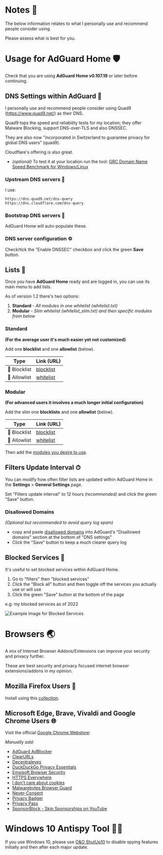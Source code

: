# Notes 📒

The below information relates to what I personally use and recommend people consider using.

Please assess what is best for you.

# Usage for AdGuard Home 🛡

Check that you are using __AdGuard Home v0.107.19__ or later before continuing.

## DNS Settings within AdGuard 🥅

I personally use and recommend people consider using Quad9 (https://www.quad9.net/) as their DNS.

Quad9 tops the speed and reliability tests for my location; they offer Malware Blocking, support DNS-over-TLS and also DNSSEC.

They are also now "incorporated in Switzerland to guarantee privacy for global DNS users" (quad9).

Cloudflare's offering is also great.

* _(optional)_ To test it at your location run the tool: [GRC Domain Name Speed Benchmark for Windows/Linux](https://www.grc.com/dns/benchmark.htm)

### Upstream DNS servers 🔼

I use:

```
https://dns.quad9.net/dns-query
https://dns.cloudflare.com/dns-query
```

### Bootstrap DNS servers 🥾

AdGuard Home will auto-populate these.

### DNS server configuration ⚙

Check/tick the "Enable DNSSEC" checkbox and click the green __Save__ button.

## Lists 📓

Once you have __AdGuard Home__ ready and are logged in, you can use its main menu to add lists.

As of version 1.2 there's two options:

1. __Standard__ - _All modules in one whitelist (whitelist.txt)_
2. __Modular__ - _Slim whitelist (whitelist_slim.txt) and then specific modules from below_

### Standard

__(For the average user it's much easier yet not customized)__

Add one __blocklist__ and one __allowlist__ (below).

Type | Link (URL)
--------- | -----
🛑 Blocklist | [blocklist](https://raw.githubusercontent.com/hl2guide/AdGuard-Home-Whitelist/main/base.txt)
📗 Allowlist | [whitelist](https://raw.githubusercontent.com/hl2guide/AdGuard-Home-Whitelist/main/whitelist.txt)

### Modular

__(For advanced users it involves a much longer initial configuration)__

Add the slim one __blocklists__ and one __allowlist__ (below).

Type | Link (URL)
--------- | -----
🛑 Blocklist | [blocklist](https://raw.githubusercontent.com/hl2guide/AdGuard-Home-Whitelist/main/base.txt)
📗 Allowlist | [whitelist](https://raw.githubusercontent.com/hl2guide/AdGuard-Home-Whitelist/main/whitelist_slim.txt)

Then add the [modules you desire to use](https://github.com/hl2guide/AdGuard-Home-Whitelist/blob/main/MODULES.md).

## Filters Update Interval ⏱

You can modify how often filter lists are updated within AdGuard Home in the
__Settings__ > __General Settings__ page.

Set "Filters update interval" to 12 hours _(recommended)_ and click the green "Save" button.

### Disallowed Domains

_(Optional but recommended to avoid query log spam)_

* copy and paste [disallowed domains](https://raw.githubusercontent.com/hl2guide/AdGuard-Home-Whitelist/main/dns_disallowed_domains.txt)
into AdGuard's "Disallowed domains" section at the bottom of "DNS settings"
* Click the "Save" button to keep a much clearer query log

## Blocked Services 🚨

It's useful to set blocked services within AdGuard Home.

1. Go to "filters" then "blocked services"
2. Click the "Block all" button and then toggle off the services you actually use or will use
3. Click the green "Save" button at the bottom of the page

e.g: my blocked services as of 2022

![Example Image for Blocked Services](https://raw.githubusercontent.com/hl2guide/AdGuard-Home-Whitelist/main/Images/blocked_services.jpg "Example Image for Blocked Services")

# Browsers 🌏

A mix of Internet Browser Addons/Extensions can improve your security and privacy further.

These are best security and privacy focused internet browser extensions/addons in my opinion.

## Mozilla Firefox Users 🦊

Install using this [collection](https://addons.mozilla.org/en-US/firefox/collections/3899969/BestSecurityPrivacy/?page=1&collection_sort=name).

## Microsoft Edge, Brave, Vivaldi and Google Chrome Users 🌐

Visit the official [Google Chrome Webstore](https://chrome.google.com/webstore/category/extensions):

_Manually add:_

- [AdGuard AdBlocker](https://chrome.google.com/webstore/detail/adguard-adblocker/bgnkhhnnamicmpeenaelnjfhikgbkllg)
- [ClearURLs](https://chrome.google.com/webstore/detail/clearurls/lckanjgmijmafbedllaakclkaicjfmnk)
- [Decentraleyes](https://chrome.google.com/webstore/detail/decentraleyes/ldpochfccmkkmhdbclfhpagapcfdljkj)
- [DuckDuckGo Privacy Essentials](https://chrome.google.com/webstore/detail/duckduckgo-privacy-essent/bkdgflcldnnnapblkhphbgpggdiikppg)
- [Emsisoft Browser Security](https://chrome.google.com/webstore/detail/emsisoft-browser-security/jfofijpkapingknllefalncmbiienkab)
- [HTTPS Everywhere](https://chrome.google.com/webstore/detail/https-everywhere/gcbommkclmclpchllfjekcdonpmejbdp)
- [I don't care about cookies](https://chrome.google.com/webstore/detail/i-dont-care-about-cookies/fihnjjcciajhdojfnbdddfaoknhalnja)
- [Malwarebytes Browser Guard](https://chrome.google.com/webstore/detail/malwarebytes-browser-guar/ihcjicgdanjaechkgeegckofjjedodee)
- [Never-Consent](https://chrome.google.com/webstore/detail/never-consent/pgahndjfiejekcbidhejmpplgdhejdpb)
- [Privacy Badger](https://chrome.google.com/webstore/detail/privacy-badger/pkehgijcmpdhfbdbbnkijodmdjhbjlgp)
- [Privacy Pass](https://chrome.google.com/webstore/detail/privacy-pass/ajhmfdgkijocedmfjonnpjfojldioehi)
- [SponsorBlock - Skip Sponsorships on YouTube](https://chrome.google.com/webstore/detail/sponsorblock-for-youtube/mnjggcdmjocbbbhaepdhchncahnbgone)

# Windows 10 Antispy Tool 🕵️‍♀️

If you use Windows 10, please use [O&O ShutUp10](https://www.oo-software.com/en/shutup10) to disable spying features initially and then after each major update.
